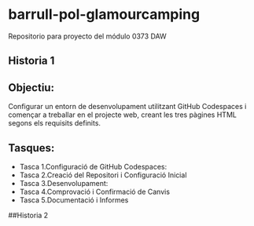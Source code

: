 # barrull-pol-glamourcamping
Repositorio para proyecto del módulo 0373 DAW
## Historia 1

## Objectiu:

Configurar un entorn de desenvolupament utilitzant GitHub Codespaces i començar a treballar en el projecte web, creant les tres pàgines HTML segons els requisits definits.

## Tasques:

- Tasca 1.Configuració de GitHub Codespaces:
- Tasca 2.Creació del Repositori i Configuració Inicial
- Tasca 3.Desenvolupament:
- Tasca 4.Comprovació i Confirmació de Canvis
- Tasca 5.Documentació i Informes

 ##Historia 2

 